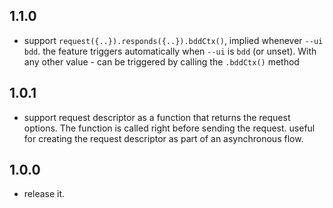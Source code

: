 ## 1.1.0
 - support `request({..}).responds({..}).bddCtx()`, implied whenever `--ui bdd`.
   the feature triggers automatically when `--ui` is `bdd` (or unset).
   With any other value - can be triggered by calling the `.bddCtx()` method

## 1.0.1
 - support request descriptor as a function that returns the request options.
   The function is called right before sending the request.
   useful for creating the request descriptor as part of an asynchronous flow.

## 1.0.0
 - release it.